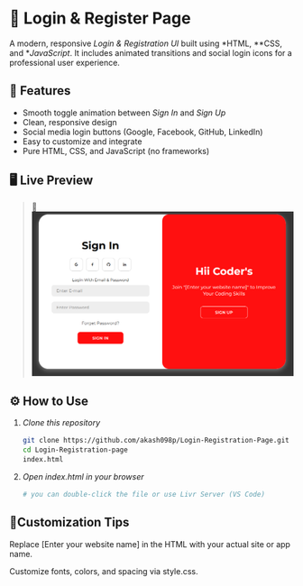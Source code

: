 # 🔐 Login & Register Page

A modern, responsive *Login & Registration UI* built using *HTML, **CSS, and **JavaScript*. It includes animated transitions and social login icons for a professional user experience.

## 🚀 Features

- Smooth toggle animation between *Sign In* and *Sign Up*
- Clean, responsive design
- Social media login buttons (Google, Facebook, GitHub, LinkedIn)
- Easy to customize and integrate
- Pure HTML, CSS, and JavaScript (no frameworks)

## 🖥 Live Preview

> 📌![Login & Register UI](screenshot.png)

## ⚙ How to Use

1. *Clone this repository* 
   ```bash
   git clone https://github.com/akash098p/Login-Registration-Page.git
   cd Login-Registration-page
   index.html

2. *Open index.html in your browser*
   ```bash
   # you can double-click the file or use Livr Server (VS Code)

## 🧩Customization Tips
  Replace [Enter your website name] in the HTML with your actual site or app name.
  
  Customize fonts, colors, and spacing via style.css.

